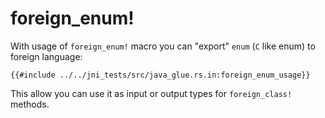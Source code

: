 # foreign_enum!

With usage of `foreign_enum!` macro you can "export" `enum` (`C` like enum) to foreign language:

```rust,no_run,noplaypen
{{#include ../../jni_tests/src/java_glue.rs.in:foreign_enum_usage}}
```

This allow you can use it as input or output types for `foreign_class!` methods.


